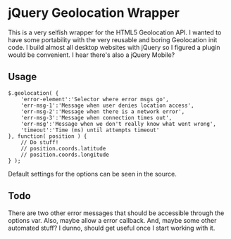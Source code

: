 # jQuery Geolocation Wrapper

This is a very selfish wrapper for the HTML5 Geolocation API. I wanted to have some portability with the very reusable and boring Geolocation init code. I build almost all desktop websites with jQuery so I figured a plugin would be convenient. I hear there's also a jQuery Mobile?

## Usage
    $.geolocation( { 
        'error-element':'Selector where error msgs go',  
        'err-msg-1':'Message when user denies location access',
        'err-msg-2':'Message when there is a network error',
        'err-msg-3':'Message when connection times out',
        'err-msg':'Message when we don't really know what went wrong',
        'timeout':'Time (ms) until attempts timeout'
    }, function( position ) { 
        // Do stuff!
        // position.coords.latitude
        // position.coords.longitude
    } );

Default settings for the options can be seen in the source.

## Todo

There are two other error messages that should be accessible through the options var.
Also, maybe allow a error callback. And, maybe some other automated stuff? I dunno, should get useful once I start working with it.